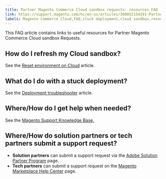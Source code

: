 ```yaml
---
title: Partner Magento Commerce Cloud sandbox requests: resources FAQ
link: https://support.magento.com/hc/en-us/articles/360052154291-Partner-Magento-Commerce-Cloud-sandbox-requests-resources-FAQ
labels: Magento Commerce Cloud,FAQ,stuck deployment,cloud sandbox,resources,solution partner,tech partner
---
```


This FAQ article contains links to useful resources for Partner Magento Commerce Cloud sandbox Requests.

 How do I refresh my Cloud sandbox?
----------------------------------

 See the [Reset environment on Cloud](https://support.magento.com/hc/en-us/articles/360000852534) article.

 What do I do with a stuck deployment?
-------------------------------------

 See the [Deployment troubleshooter](https://support.magento.com/hc/en-us/articles/360040986912) article.

 Where/How do I get help when needed?
------------------------------------

 See the [Magento Support Knowledge Base.](https://support.magento.com/hc/en-us)

 Where/How do solution partners or tech partners submit a support request?
-------------------------------------------------------------------------

 
 *  **Solution partners** can submit a support request via the [Adobe Solution Partner Program](https://solutionpartners.adobe.com/content/spp/us/en/home/hp/connect/help_faq/help_sandbox.html) page.
 *  **Tech partners** can submit a support request on the [Magento Marketplace Help Center](https://marketplacesupport.magento.com/hc/en-us/requests) page.
 

